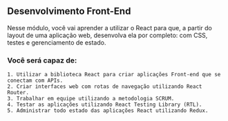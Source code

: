 ## Desenvolvimento Front-End

Nesse módulo, você vai aprender a utilizar o React para que, a partir do layout de uma aplicação web, desenvolva ela por completo: com CSS, testes e gerenciamento de estado.

### Você será capaz de:

	1. Utilizar a biblioteca React para criar aplicações Front-end que se conectam com APIs.
	2. Criar interfaces web com rotas de navegação utilizando React Router.
	3. Trabalhar em equipe utilizando a metodologia SCRUM.
	4. Testar as aplicações utilizando React Testing Library (RTL).
	5. Administrar todo estado das aplicações React utilizando Redux.


